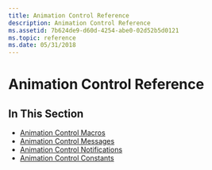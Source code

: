 ```yaml
---
title: Animation Control Reference
description: Animation Control Reference
ms.assetid: 7b624de9-d60d-4254-abe0-02d52b5d0121
ms.topic: reference
ms.date: 05/31/2018
---
```


# Animation Control Reference

## In This Section

-   [Animation Control Macros](bumper-animation-control-reference-macros.md)
-   [Animation Control Messages](bumper-animation-control-reference-messages.md)
-   [Animation Control Notifications](bumper-animation-control-reference-notifications.md)
-   [Animation Control Constants](bumper-animation-control-reference-constants.md)

 

 




